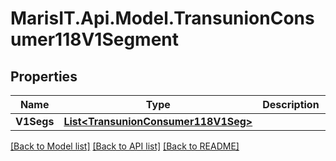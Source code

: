 
# MarisIT.Api.Model.TransunionConsumer118V1Segment

## Properties

Name | Type | Description | Notes
------------ | ------------- | ------------- | -------------
**V1Segs** | [**List&lt;TransunionConsumer118V1Seg&gt;**](TransunionConsumer118V1Seg.md) |  | [optional] 

[[Back to Model list]](../README.md#documentation-for-models)
[[Back to API list]](../README.md#documentation-for-api-endpoints)
[[Back to README]](../README.md)

